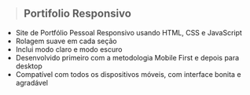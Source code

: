 > ## Portifolio Responsivo 


- Site de Portfólio Pessoal Responsivo usando HTML, CSS e JavaScript
- Rolagem suave em cada seção
- Inclui modo claro e modo escuro
- Desenvolvido primeiro com a metodologia Mobile First e depois para desktop
- Compatível com todos os dispositivos móveis, com interface bonita e agradável




